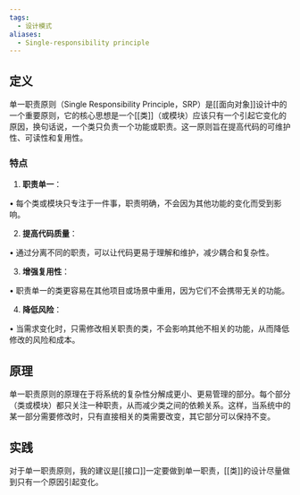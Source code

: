 ```yaml
---
tags:
  - 设计模式
aliases:
  - Single-responsibility principle
---
```


## 定义

单一职责原则（Single Responsibility Principle，SRP）是[[面向对象]]设计中的一个重要原则，它的核心思想是一个[[类]]（或模块）应该只有一个引起它变化的原因，换句话说，一个类只负责一个功能或职责。这一原则旨在提高代码的可维护性、可读性和复用性。

### 特点

1. **职责单一**：

• 每个类或模块只专注于一件事，职责明确，不会因为其他功能的变化而受到影响。

2. **提高代码质量**：

• 通过分离不同的职责，可以让代码更易于理解和维护，减少耦合和复杂性。

3. **增强复用性**：

• 职责单一的类更容易在其他项目或场景中重用，因为它们不会携带无关的功能。

4. **降低风险**：

• 当需求变化时，只需修改相关职责的类，不会影响其他不相关的功能，从而降低修改的风险和成本。

## 原理

单一职责原则的原理在于将系统的复杂性分解成更小、更易管理的部分。每个部分（类或模块）都只关注一种职责，从而减少类之间的依赖关系。这样，当系统中的某一部分需要修改时，只有直接相关的类需要改变，其它部分可以保持不变。

## 实践

对于单一职责原则，我的建议是[[接口]]一定要做到单一职责，[[类]]的设计尽量做到只有一个原因引起变化。